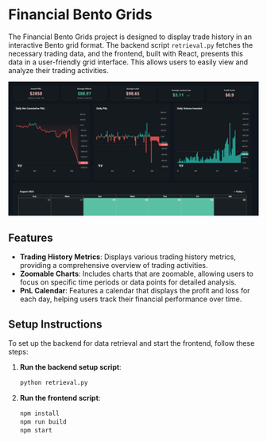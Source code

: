 # Financial Bento Grids

The Financial Bento Grids project is designed to display trade history in an interactive Bento grid format. The backend script `retrieval.py` fetches the necessary trading data, and the frontend, built with React, presents this data in a user-friendly grid interface. This allows users to easily view and analyze their trading activities.

![Screenshot of Financial Bento Grids](public/Grid.png)

## Features

- **Trading History Metrics**: Displays various trading history metrics, providing a comprehensive overview of trading activities.
- **Zoomable Charts**: Includes charts that are zoomable, allowing users to focus on specific time periods or data points for detailed analysis.
- **PnL Calendar**: Features a calendar that displays the profit and loss for each day, helping users track their financial performance over time.


## Setup Instructions

To set up the backend for data retrieval and start the frontend, follow these steps:

1. **Run the backend setup script**:
   ```bash
   python retrieval.py

2. **Run the frontend script**:
   ```bash
   npm install
   npm run build
   npm start